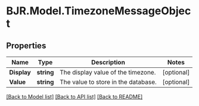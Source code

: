 
# BJR.Model.TimezoneMessageObject

## Properties

Name | Type | Description | Notes
------------ | ------------- | ------------- | -------------
**Display** | **string** | The display value of the timezone. | [optional] 
**Value** | **string** | The value to store in the database. | [optional] 

[[Back to Model list]](../README.md#documentation-for-models)
[[Back to API list]](../README.md#documentation-for-api-endpoints)
[[Back to README]](../README.md)

